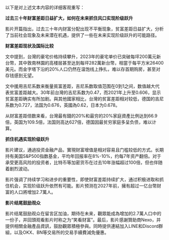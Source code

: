 以下是对上述文本内容的详细客观重写：

**过去三十年财富差距日益扩大，如何在未来抓住风口实现阶级跃升**

影片开篇指出，过去三十年内财富分配出现不平衡现象，贫富差距日益扩大，分析了当前社会现象及未来潜在机遇，提供了一些在未来实现阶级跃升的可能路径。

**财富差距现状及国际比较**

文中提到，台灣的豪宅价格持续攀升，2023年的豪宅单价已突破每坪200萬元新台幣，其中敦南林園的高楼层甚至达到每坪282萬新台幣，相當于每平方米26400美元。而金字塔下沿的20%人口仍然在温饱线上挣扎，难以存首期购房，甚至对存钱感到无望。

文中援用吉尼系数来衡量貧富差距，吉尼系数取值范围在0到1之间，数值越大代表贫富差距越大。30年前台灣的吉尼系数为0.47，而2021年上升至0.606，显示贫富差距确实有所加剧。與其他國家相比，台灣的贫富差距相对较低，德国的吉尼系数为0.727，法国为0.676，英國為0.62，日本为0.678。

从财富差距倍数来看，台灣最有錢的20%和最穷的20%家庭資產比例达到66.9倍，英国为109.5倍，法国则高达627倍，德国因最贫穷家庭多呈负债，难以计算。

**抓住机遇实现阶级跃升**

影片建议，通過投资金融产品，實現财富增值是相对容易且门槛较低的方式。长期持有美国S&P500指数基金，平均年回报率在8%-10%，约每7年资产翻倍。对于承受更高风险的投资者，比特币等加密货币在过去10年涨幅超过100倍，但也伴随着剧烈波动。

影片强调了持续学习和进步的重要性，即使财富差距持续扩大，通过积极进取和抓住机会，实现阶级跃升依然有可能。影片预测在2027年前，擁有超过一亿台幣财富的人口將增加2.7萬人。

**影片结尾鼓励观众**

影片结尾鼓励观众在留言区加油，期待在未来，觀眾能成為增加的2.7萬人口中的一份子，并回頭观看影片时称之为“笑看财富”。最后，影片感謝贊助商Nexo，并提供相關金融產品資訊，鼓励觀眾積極參與。同時提供連結加入LINE和Discord群組，以及OKX、BN等交易所的交易手續費減免優惠。